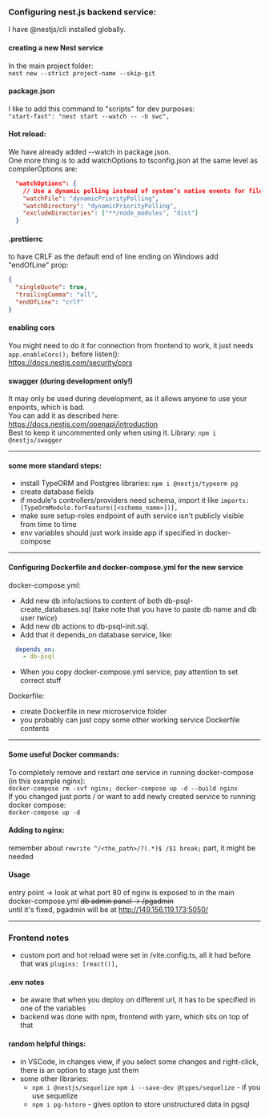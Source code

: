 ### Configuring nest.js backend service:
I have @nestjs/cli installed globally.

#### creating a new Nest service
In the main project folder: \
`nest new --strict project-name --skip-git`

#### package.json
I like to add this command to "scripts" for dev purposes: \
`"start-fast": "nest start --watch -- -b swc",`

#### Hot reload:
We have already added --watch in package.json. \
One more thing is to add watchOptions to tsconfig.json at the same level as compilerOptions are:
``` json
  "watchOptions": {
    // Use a dynamic polling instead of system’s native events for file changes.
    "watchFile": "dynamicPriorityPolling",
    "watchDirectory": "dynamicPriorityPolling",
    "excludeDirectories": ["**/node_modules", "dist"]
  }
```

#### .prettierrc
to have CRLF as the default end of line ending on Windows add "endOfLine" prop:
``` json
{
  "singleQuote": true,
  "trailingComma": "all",
  "endOfLine": "crlf"
}
```

#### enabling cors
You might need to do it for connection from frontend to work, it just needs `app.enableCors();` before listen(): \
https://docs.nestjs.com/security/cors

#### swagger (during development only!)
It may only be used during development, as it allows anyone to use your enpoints, which is bad. \
You can add it as described here: https://docs.nestjs.com/openapi/introduction \
Best to keep it uncommented only when using it. Library: `npm i @nestjs/swagger`

---
#### some more standard steps:
* install TypeORM and Postgres libraries: `npm i @nestjs/typeorm pg`
* create database fields
* if module's controllers/providers need schema, import it like `imports: [TypeOrmModule.forFeature([<schema_name>])],`
* make sure setup-roles endpoint of auth service isn't publicly visible from time to time
* env variables should just work inside app if specified in docker-compose

---

#### Configuring Dockerfile and docker-compose.yml for the new service
docker-compose.yml:
- Add new db info/actions to content of both db-psql-create_databases.sql (take note that you have to paste db name and db user *twice*)
- Add new db actions to db-psql-init.sql.
- Add that it depends_on database service, like:
```yml
  depends_on:
    - db-psql
```
* When you copy docker-compose.yml service, pay attention to set correct stuff

Dockerfile:
* create Dockerfile in new microservice folder
* you probably can just copy some other working service Dockerfile contents

---

#### Some useful Docker commands:
To completely remove and restart one service in running docker-compose (in this example nginx): \
`docker-compose rm -svf nginx; docker-compose up -d --build nginx` \
If you changed just ports / or want to add newly created service to running docker compose: \
`docker-compose up -d`

#### Adding to nginx:
remember about `rewrite ^/<the_path>/?(.*)$ /$1 break;` part, it might be needed

#### Usage
entry point -> look at what port 80 of nginx is exposed to in the main docker-compose.yml
~~db admin panel -> /pgadmin~~ \
until it's fixed, pgadmin will be at http://149.156.119.173:5050/

---

### Frontend notes
* custom port and hot reload were set in /vite.config.ts, all it had before that was `plugins: [react()],`

#### .env notes
* be aware that when you deploy on different url, it has to be specified in one of the variables
* backend was done with npm, frontend with yarn, which sits on top of that

#### random helpful things:
* in VSCode, in changes view, if you select some changes and right-click, there is an option to stage just them
* some other libraries:
  * `npm i @nestjs/sequelize` `npm i --save-dev @types/sequelize` - if you use sequelize
  * `npm i pg-hstore` - gives option to store unstructured data in pgsql